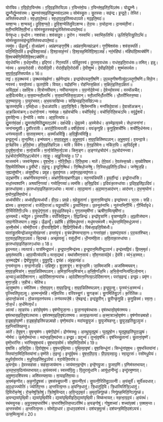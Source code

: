 

  
योर॑यिवः। र॒यि॒वो॒र॒यिन्त॑मः। र॒यि॒व॒इति॑रयिऽवः। र॒यिन्त॑मो॒यः। र॒यिन्त॑म॒इति॑र॒यिंऽत॑मः। योद्यु॒म्नैः। द्यु॒म्नैर्द्यु॒म्नव॑त्तमः। द्यु॒म्नव॑त्तम॒इति॑द्यु॒म्नव॑त्ऽतमः॥ सोम॑स्सु॒तः। सु॒तस्सः। सइ॑न्द्र। इ॒न्द्र॒ते॒। तेस्ति॑। अस्ति॑स्वधापते। स्व॒धा॒प॒ते॒मदः॑। स्व॒धा॒प॒त॒इति॑स्वधाऽपते। मद॒इति॒मदः॑॥  
यश्श॒ग्मः। श॒ग्मस्तु॑। तु॒वि॒श॒ग्म॒ते॒। तु॒वि॒श॒ग्मेति॑तुविऽशग्म। ते॒रा॒यः। रा॒योदा॒ना। दा॒नाम॑ती॒नां। म॒ती॒नामिति॑म॒ती॒नां॥ सोम॑स्सु॒तस्सइ॑न्द्र॒तेस्ति॑स्वधापते॒मदः॑॥  
येन॑वृ॒ध्दः। वृ॒ध्दोन। नशव॑सा। शव॑सातु॒रः। तु॒रोन। नस्वाभिः॑। स्वाभि॑रू॒तिभिः॑। ऊ॒तिभि॒रित्यू॒तिऽभिः॑॥ सोम॑स्सु॒तस्सइ॑न्द्र॒तेस्ति॑स्वधापते॒मदः॑॥  
त्यमु॑वः। ऊँ॒इत्यूँ॑। वो॒अप्र॑हणं। अप्र॑हणङ्गृणी॒षे। अप्र॑हन॒मित्यप्र॑ऽहनं। गृ॒णी॒षेशव॑सः। शव॑स॒स्पतिं॑। पति॒मिति॒पतिं॑॥ इन्द्रं॑विश्वा॒साहं॑। वि॒श्वा॒साहं॒नरं॑। वि॒श्व॒सह॒मिति॑वि॒श्व॒ऽसहं॑। नरं॒मंहि॑ष्ठं। मंहि॑ष्ठंवि॒श्वच॑र्षणिं। वि॒श्वच॑र्षणि॒मिति॑वि॒श्वऽच॑र्षणिं॥  
यंव॒र्धय॑न्ति। व॒र्धय॒न्तीत्। इद्गिरः॑। गिर॒स्पतिं॑। पतिं॑तु॒रस्य॑। तु॒रस्य॒राध॑सः। राध॑स॒इति॒राध॑सः॥ तमित्। इन्नु। न्व॑स्य। अ॒स्य॒रोद॑सी। रोद॑सीदे॒वी। रोद॑सी॒इति॒रोद॑सी। दे॒वीशुष्मं॑। दे॒वीइति॑दे॒वी। शुष्मं॑सपर्यतः। स॒प॒र्य॒त॒इति॑सपर्यतः॥ 16॥  
तद्वः॑। व॒उ॒क्थस्य॑। उ॒क्थस्य॑ब॒र्हणा॑। ब॒र्हणॆन्द्रा॑य। इन्द्रा॑योपस्तृणी॒षणि॑। उ॒प॒स्तृ॒णीषणीत्यु॑प॒ऽस्तृ॒णी॒षणि॑॥ विपो॒न। नयस्य॑। यस्यो॒तयः॑। ऊ॒तयो॒वि। वियत्। यद्रोह॑न्ति। रोह॑न्तिस॒क्षितः॑। स॒क्षित॒इति॑स॒ऽक्षितः॑॥  
अवि॑द॒द्दक्षं॑। दक्षं॑मि॒त्रः। मि॒त्रोनवी॑यान्। नवी॑यान्पपा॒नः। प॒पा॒नोदे॒वेभ्यः॑। दे॒वेभ्यो॒वस्यः॑। वस्यो॑अचैत्। अ॒चै॒दित्य॑चैत्॥ स॒स॒वान्स्तौ॒लाभिः॑। स॒स॒वानिति॑स॒स॒ऽवान्। स्तौ॒लाभि॑र्धौ॒तरी॑भिः। धौ॒तरी॑भिरुरु॒ष्या। उ॒रु॒ष्यापा॒युः। पा॒युर॑भवत्। अ॒भ॒वत्सखि॑भ्यः। सखि॑भ्य॒इति॒सखि॑ऽभ्यः॥  
ऋ॒तस्य॑प॒थि। प॒थिवे॒धाः। वे॒धाअ॑पायि। अ॒पा॒यि॒श्रि॒ये। श्रि॒येमनां॑सि। मनां॑सिदे॒वासः॑। दे॒वासो॑अक्रन्। अ॒क्र॒न्नित्य॑क्रन्॥ दधा॑नो॒नाम॑। नाम॑म॒हः। म॒होवचो॑भिः। वचो॑भि॒र्वपुः॑। वचो॑भि॒रिति॒वचः॑ऽभिः। वपु॑र्दृ॒शये॑। दृ॒शये॑वे॒न्यः। वे॒न्योवि। व्या॑वः। आ॒व॒रित्या॑वः॥  
द्यु॒मत्त॑मं॒दक्षं॑। द्यु॒मत्त॑म॒मिति॑द्यु॒मत्ऽत॑मं। दक्षं॑धेहि। धे॒ह्य॒स्मे। अ॒स्मेसेध॑। अ॒स्मेइत्य॒स्मे। सेधा॒जना॑नां। जना॑नाम्पू॒र्वीः। पू॒र्वीररा॑तीः। अरा॑ती॒रित्यरातीः॑॥ वर्षी॑यो॒वयः॑। वयः॑कृणुहि। कृ॒णु॒हि॒शची॑भिः। शची॑भि॒र्धन॑स्य। धन॑स्यसा॒तौ। सा॒ताव॒स्मान्। अ॒स्माँअवि॑ढ्ढि। अ॒वि॒ढ्ढीत्य॑विढ्ढि॥  
इन्द्र॒तुभ्यं॑। तुभ्य॒मित्। इन्म॑घवन्। म॒घ॒व॒न्न॒भू॒म॒। अ॒भू॒म॒व॒यं। म॒घ॒व॒न्निति॑मघऽवन्। अ॒भू॒म॒वयं॒। व॒यन्दा॒त्रे। दा॒त्रेह॑रिवः। ह॒रि॒वो॒मा। ह॒रि॒व॒इति॑हरिऽवः। मावि। विवे॑नः। वे॒न॒इति॑वेनः॥ नकि॑रा॒पिः। आ॒पिर्द॑दृशे। द॒धृ॒शे॒म॒र्त्य॒त्रा। म॒र्त्य॒त्राकिं। म॒र्त्य॒त्रेति॑म॒र्त्य॒ऽत्रा। किम॒ङ्ग। अ॒ङ्गर॑ध्र॒चोद॑नं। र॒ध्र॒चोद॑नन्त्वा। र॒ध्र॒चोद॑न॒मिति॑र॒ध्र॒ऽचोद॑नं। त्वा॒हुः॒। आ॒हु॒रित्या॑हुः॥ 17॥  
माजस्व॑ने। जस्व॑नेवृषभः। वृ॒ष॒भो॒नः॒। नो॒रि॒री॒थाः॒। रि॒रि॒था॒मा। माते॑। ते॒रे॒वतः॑। रे॒वत॑स्स॒ख्ये। स॒ख्येरि॑षाम। रि॒षा॒मेति॑रिषाम॥ पू॒र्वीष्टे॑। त॒इ॒न्द्र॒। इ॒न्द्र॒नि॒ष्षिधः॑। नि॒ष्षिधो॒जने॑षु। नि॒स्सिध॒इति॑निः॒ऽसिधः॑। जने॑षुज॒हि। ज॒ह्यसु॑ष्वीन्। अ॑सुष्वी॒न्प्र। प्रवृ॒ह। वृ॒हापृ॑णतः। अपृ॑णत॒इत्यपृ॑णतः॥  
उद॒भ्राणी॑व। अभ्रा॑णीवस्त॒नय॑न्। अभ्रा॑णी॒वेत्य॒भ्राणी॑ऽइव। स्त॒नय॑न्नियर्ति। इ॒य॒र्ती॒न्द्रः॑। इन्द्रो॒राधां॑सि। राधां॒स्यश्वा॑नि। अश्व्या॑नि॒गव्या॑। गव्येति॒गव्या॑॥ त्वम॑सि। अ॒सि॒प्र॒दिवः॑। प्र॒दिवः॑का॒रुधा॑याः। प्र॒दिव॒इति॑प्र॒ऽदिवः॑। का॒रुधा॑या॒मा। का॒रुधा॑या॒इति॑का॒रुऽधा॑याः। मात्वा॑। त्वा॒दा॒मानः॑। अ॒दा॒मान॒आद॑भन्। आद॑भन्। द॒भ॒न्म॒घोनः॑। म॒घोन॒इति॑म॒घोनः॑॥  
अध्व॑र्योवीर। अध्व॑र्यो॒इत्यध्व॑र्यो। वी॒र॒प्र। प्रम॒हे। म॒हेसु॒तानां॑। सु॒ताना॒मिन्द्रा॑य। इन्द्रा॑यभर। भ॒र॒सः। सहि। ह्य॑स्य। अ॒स्य॒राजा॑। राजेति॒राजा॑॥ यःपू॒र्व्याभिः॑। पू॒र्व्याभि॑रु॒त। उ॒तनूत॑नाभिः। नूत॑नाभिर्गी॒र्भिः। गी॒र्भिर्वा॑वृधे। गी॒र्भिरिति॑गीः॒ऽभिः। वा॒वृ॒धे॒गृ॑ण॒तां। व॒वृ॒ध॒इति॑ववृधे। गृ॒ण॒ताम्मृषी॑णां। ऋषी॑णा॒मित्यृषी॑णां॥  
अ॒स्यमदे॑। मदे॑पु॒रु। पु॒रुवर्पां॑सि। वर्पां॑सिवि॒द्वान्। वि॒द्वान्निन्द्रः॑। इन्द्रो॑वृ॒त्राणि॑। वृ॒त्राण्य॑प्र॒ति। अ॒प्र॒तीज॑घान। ज॒घा॒नेति॑जघान॥ तमु॒प्र। ऊँ॒इत्यूँ॑। प्रहो॑षि। हो॒षि॒मधु॑मन्तं। मधु॑मन्तमस्मै। मधु॑मन्त॒मिति॒मधु॑ऽमन्तं। अ॒स्मै॒सोमं॑। सोमं॑वी॒राय॑। वी॒राय॑शि॒प्रिणे॑। शि॒प्रिणॆ॒पिब॑ध्यै। पिब॑ध्या॒इति॒पिब॑ध्यै॥  
पाता॑सु॒तमिन्द्रो॑अस्तु॒सोमं॒हन्ता॑। हन्ता॑वृ॒त्रं। वृ॒त्रंवज्रे॑णमन्दसा॒नः॥ गन्ता॑य॒ज्ञं। य॒ज्ञम्प॑रा॒वतः॑। प॒रा॒वत॑श्चित्। प॒रा॒वत॒इति॑प॒रा॒ऽवतः॑। चि॒दच्छ॑। अच्छा॒वसुः॑। वसु॑र्धी॒नां। धी॒नाम॑वि॒ता। अ॒वि॒ताका॒रुधा॑याः। का॒रुधा॑या॒इति॑का॒रुऽधा॑याः॥ 18॥  
इ॒दन्त्यत्। त्यत्पात्रं॑। पात्र॑मिन्द्र॒पानं॑। इ॒न्द्र॒पान॒मिन्द्र॑स्य। इ॒न्द्र॒पान॒मिती॑न्द्र॒ऽपानं॑। इन्द्र॑स्यप्रि॒यं। प्रि॒यम॒मृतं॑। अ॒मृत॑मपायि। आ॒पा॒यीत्य॑पायि॥ मत्स॒द्यथा॑। यथा॑सौमन॒साय॑। सौ॒म॒नसाय॑दे॒वं। दे॒वंवि। व्य॑१॒॑अ॒स्मत्। अ॒स्मद्द्वेषः॑। द्वेषो॑यु॒युव॑त्। यु॒यु॒व॒द्वि। द्व्यंहः॑। अंह॒इत्यंहः॑॥  
ए॒नाम॑न्दा॒नः। म॒न्दा॒नोज॒हि। ज॒हिशू॑र। शू॒र॒शत्रू॑न्। शत्रू॑न्जा॒मि। जा॒मिमजा॑मि। अजा॑मिम्मघवन्। म॒घ॒व॒न्न॒मित्रा॑न्। म॒घ॒व॒न्निति॑मघऽवन्। अ॒मित्रा॒नित्य॒मित्रा॑न्॥ अ॒भि॒षे॒णाँअ॒भि। अ॒भि॒से॒नानित्य॑भि॒ऽसे॒नान्। अ॒भ्या३॒॑आदे॑दीशानान्। आ॒देदि॑शाना॒न्परा॑चः। आ॒देदी॑शाना॒नित्या॒ऽदेदि॑शानान्। परा॑च॒इन्द्र॑। इन्द्र॒प्र। प्रमृ॑ण। मृ॒णा॒ज॒हि। ज॒हीच॑। चेति॑च॥  
आ॒सुष्मा॑णः। स्मेति॑स्म। नो॒म॒घ॒व॒न्। म॒घ॒व॒न्नि॒न्द्र॒। म॒घ॒व॒न्निति॑मघऽवन्। इ॒न्द्र॒पृ॒त्सु। पृ॒त्स्व॑१॒॑अ॒स्मभ्यं॑। पृ॒त्स्विति॑पृ॒त्ऽसु। अ॒स्मभ्यं॒महि॑। महि॒वरि॑वः। वरि॑वस्सु॒गं। सु॒गङ्कः॑। सु॒गमिति॑सु॒ऽगं। क॒रिति॑कः॥ अ॒पान्तो॒कस्य॑। तो॒कस्य॒तन॑यस्य। तन॑यस्यजे॒षे। जे॒षइन्द्र॑। इन्द्र॑सू॒रीन्। सू॒रीन्कृ॑णु॒हि। कृ॒णु॒हिस्म॑। स्मा॒नः॒। नो॒अ॒र्धं। अ॒र्धमित्य॒र्धं॥  
आत्वा॑। त्वा॒हर॑यः। हर॑यो॒वृष॑णः। वृष॑णॊयुजा॒नाः। यु॒जा॒नावृष॑रथासः। वृष॑रथासो॒वृष॑रश्मयः। वृष॑रथास॒इति॒वृष॑ऽरथासः। वृष॑रश्मय॒इति॒वृष॑ऽरश्मयः। अत्या॒इत्यत्याः॑॥ अ॒स्म॒त्राञ्चो॒वृष॑णः। वृष॑णोवज्रबाहो। व॒ज्र॒बा॒हो॒वृष्णे॑। व॒ज्र॒बा॒हो॒इति॑वज्रऽबाहो। वृष्णे॒मदा॑य। मदा॑यसु॒युजः॑। सु॒युजो॑वहन्तु। सु॒युज॒इति॑सु॒ऽयुजः॑। व॒ह॒न्त्विति॑वहन्तु॥  
आते॑। ते॒वृ॒ष॒न्। वृ॒ष॒न्वृष॑णः। वृष॑णॊ॒द्रोणं॑। द्रोण॑मस्थुः। अ॒स्थु॒घृ॒त॒प्रुषः॑। घृ॒त॒प्रुषो॒न। घृ॒त॒प्रुष॒इति॑घृ॒त॒ऽप्रुषः॑। नोर्मयः॑। ऊ॒र्मयो॒मद॑न्तः। मद॑न्त॒इति॒मद॑न्तः॥ इन्द्र॒प्र। प्रतुभ्यं॑। तुभ्यं॒वृष॑भिः। वृष॑भिस्सु॒तानां॑। सु॒तानां॒वृष्णॆ॑। वृष्णॆ॒भर॑न्ति। भर॑न्तिवृष॒भाय॑। वृ॒ष॒भाय॒सोमं॑। सोम॒मिति॒सोमं॑॥ 19॥  
वृषा॑सि। अ॒सि॒दि॒वः। दि॒वोवृ॑ष॒भः। वृ॒ष॒भःपृ॑थि॒व्याः। पृ॒थि॒व्या॒वृषा॑। वृषा॒सिन्धू॑नां। सिन्धू॑नांवृष॒भः। वृ॒ष॒भस्तिया॑नां। स्तिया॑ना॒मिति॒स्तिया॑नां॥ वृष्णॆ॑ते। त॒इन्दुः॑। इन्दु॑र्वृषभः। वृ॒ष॒भ॒पी॒पा॒य॒। पी॒पा॒य॒स्वा॒दुः। स्वा॒दूरसः॑। रसो॑मधु॒पेयः॑। म॒धु॒पेयो॒वरा॑य। म॒धु॒पेय॒इति॑म॒धु॒ऽपेयः॑। वरा॒येति॒वरा॑य॥  
अ॒यन्दे॒वः। दे॒वस्सह॑सा। सह॑सा॒जाय॑मानः। जाय॑मान॒इन्द्रे॑ण। इन्द्रे॑णयु॒जा। यु॒जाप॒णिं। प॒णिम॑स्तभायत्। अ॒स्त॒भा॒य॒दित्य॑स्तभायत्॥ अ॒यंस्वस्य॑। स्वस्य॑पि॒तुः। पि॒तुरायु॑धानि। आयु॑धा॒नीन्दुः॑। इन्दु॑रमुष्णात्। अ॒मु॒ष्णा॒दशि॑वस्य। अशि॑वस्यमा॒याः। मा॒याइति॑मा॒याः॥  
अ॒यम॑कृणॊत्। अ॒कृ॒णॊ॒दु॒षसः॑। उ॒षस॑स्सु॒पत्नीः॑। सु॒पत्नी॑र॒यं। सु॒पत्नी॒रिति॑सु॒ऽपत्नीः॑। अ॒यंसूर्ये॑। सूर्ये॑अदधात्। अ॒द॒धा॒ज्ज्योतिः॑। ज्योति॑र॒न्तः। अ॒न्तरित्य॒न्तः॥ अ॒यन्त्रि॒धातु॑। त्रि॒धातु॑दि॒वि। त्रि॒धात्विति॑त्रि॒ऽधातु॑। दि॒विरो॑च॒नेषु॑। रो॒च॒नेषु॑त्रि॒तेषु॑। त्रि॒तेषु॑विन्दत्। अ॒वि॒न्द॒द॒मृतं॑। अ॒मृत॒न्निगू॑ह्ळं। निगू॑ह्ळ॒मिति॒निऽगू॑ह्ळं॥  
अ॒यन्द्यावा॑पृथि॒वी। द्यावा॑पृथि॒वीवि। द्यावा॑पृथि॒वीइति॒द्यावा॑पृथि॒वी। विष्क॑भायत्। स्क॒भा॒य॒द॒यं। अ॒यंरथं॑। रथ॑मयुनक्। अ॒यु॒न॒क्स॒प्तर॑श्मिं। स॒प्तर॑श्मि॒तिस॒प्तऽर॑श्मिं॥ अ॒यङ्गोषु॑। गोषु॒शच्या॑। शच्या॑प॒क्वं। प॒क्वम॒न्तः। अ॒न्तस्सोमः॑। अ॒न्तरित्य॒न्तः। सोमो॑दा॒धार॑। दा॒धार॒दश॑यत्रं। दश॑यत्र॒मुत्सं॑। दश॑यन्त्र॒मिति॒दश॑ऽयत्रं। उत्स॒मित्युत्सं॑॥ 20॥  
